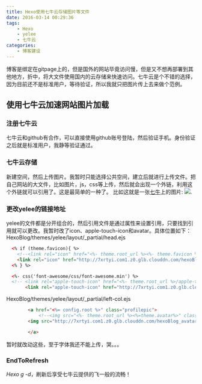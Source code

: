 ```yaml
---
title: Hexo使用七牛云存储图片等文件
date: 2016-03-14 00:29:36
tags: 
    - Hexo
    - yelee
    - 七牛云
categories:
    - 博客建设
---
```

博客是绑定在gitpage上的，但是国外的网站毕竟访问慢，但是又不想再部署到其他地方，折中，将大文件使用国内的云存储来快速访问。七牛云是个不错的选择，因为目前还不是标准用户，等待验证，所以我就只把图片传上去来做个范例。
<!-- more -->
## 使用七牛云加速网站图片加载
### 注册七牛云
七牛云和github有合作，可以直接使用github账号登陆，然后验证手机。身份验证之后就是标准用户，我静等验证通过。
### 七牛云存储
新建空间，然后上传图片。我暂时只能选择公共空间，建立后就进行上传文件。把自己网站的大文件，比如图片，js，css等上传，然后就会出现一个外链，利用这个外链就可以引用了。这是最简单的一种了。
比如这就是一张[七牛](http://www.qiniu.com/)上的图片: ![](http://7xrtyi.com1.z0.glb.clouddn.com/hexoBlog_img_qiniu.png).
### 更改yelee的链接地址
yelee的文件都是分开组合的，然后引用文件是通过属性来设置引用，只要找到引用就可以更改。我暂时改了icon、apple-touch-icon和avatar。具体位置如下：
HexoBlog/themes/yelee/layout/_partial/head.ejs

```HTML
  <% if (theme.favicon){ %>
    <!--<link rel="icon" href="<%- theme.root_url %><%- theme.favicon %>">-->
	<link rel="icon" href="http://7xrtyi.com1.z0.glb.clouddn.com/hexoBlog_favicon.png">
  <% } %>

  <%- css('font-awesome/css/font-awesome.min') %>
  <!-- <link rel="apple-touch-icon" href="<%- theme.root_url %>/apple-touch-icon.png">-->
       <link rel="apple-touch-icon" href="http://7xrtyi.com1.z0.glb.clouddn.com/hexoBlog_apple-touch-icon.png">
```
HexoBlog/themes/yelee/layout/_partial/left-col.ejs

```HTML
        <a href="<%= config.root %>" class="profilepic">
            <!--<img src="<%- theme.root_url %><%=theme.avatar%>" class="animated zoomIn">-->
		<img src="http://7xrtyi.com1.z0.glb.clouddn.com/hexoBlog_avatar.png" class="animated zoomIn">

        </a>
```
暂时就改动这些，至于字体我还不能上传，哭。。。
### EndToRefresh
*Hexo g -d*，刷新后享受七牛云提供的飞一般的流畅！
